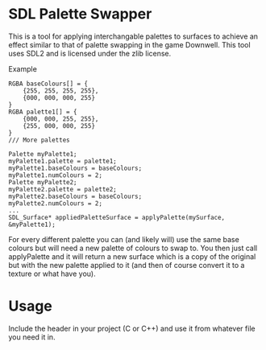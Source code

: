 SDL Palette Swapper
===================

This is a tool for applying interchangable palettes to surfaces to achieve
an effect similar to that of palette swapping in the game Downwell. This
tool uses SDL2 and is licensed under the zlib license. 

Example

    RGBA baseColours[] = {
        {255, 255, 255, 255},
        {000, 000, 000, 255}
    }
    RGBA palette1[] = {
        {000, 000, 255, 255},
        {255, 000, 000, 255}
    }
    /// More palettes
    
    Palette myPalette1;
    myPalette1.palette = palette1;
    myPalette1.baseColours = baseColours;
    myPalette1.numColours = 2;
    Palette myPalette2;
    myPalette2.palette = palette2;
    myPalette2.baseColours = baseColours;
    myPalette2.numColours = 2;
    ...
    SDL_Surface* appliedPaletteSurface = applyPalette(mySurface, &myPalette1);
    
For every different palette you can (and likely will) use the same base colours
but will need a new palette of colours to swap to. You then just call applyPalette
and it will return a new surface which is a copy of the original but with the new
palette applied to it (and then of course convert it to a texture or what have you).

Usage
=====

Include the header in your project (C or C++) and use it from whatever file you need it in.